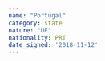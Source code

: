 ```yaml
---
name: "Portugal"
category: state
nature: "UE"
nationality: PRT
date_signed: '2018-11-12'
---
```

    